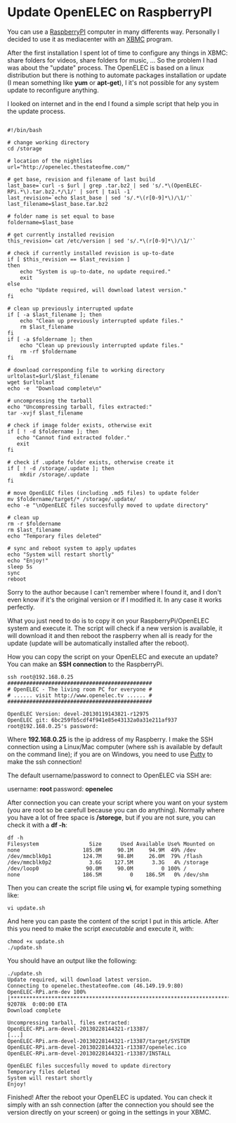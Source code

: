 # Update OpenELEC on RaspberryPI

You can use a <a href="http://www.raspberrypi.org/" target="_blank">RaspberryPI</a> computer in many differents way. Personally I decided to use it as mediacenter with an <a href="http://xbmc.org/" target="_blank">XBMC</a> program.

After the first installation I spent lot of time to configure any things in XBMC: share folders for videos, share folders for music, ... So the problem I had was about the "update" process. The OpenELEC is based on a linux distribution but there is nothing to automate packages installation or update (I mean something like <strong>yum</strong> or <strong>apt-get</strong>), I it's not possible for any system update to reconfigure anything.

I looked on internet and in the end I found a simple script that help you in the update process.
<pre class="language-bash line-numbers"><code class="language-bash">
#!/bin/bash

# change working directory 
cd /storage

# location of the nightlies
url="http://openelec.thestateofme.com/"

# get base, revision and filename of last build
last_base=`curl -s $url | grep .tar.bz2 | sed 's/.*\(OpenELEC-RPi.*\).tar.bz2.*/\1/' | sort | tail -1`
last_revision=`echo $last_base | sed 's/.*\(r[0-9]*\)/\1/'`
last_filename=$last_base.tar.bz2

# folder name is set equal to base
foldername=$last_base

# get currently installed revision
this_revision=`cat /etc/version | sed 's/.*\(r[0-9]*\)/\1/'`

# check if currently installed revision is up-to-date
if [ $this_revision == $last_revision ]
then
    echo "System is up-to-date, no update required."
    exit
else
    echo "Update required, will download latest version."
fi

# clean up previously interrupted update
if [ -a $last_filename ]; then
    echo "Clean up previously interrupted update files."
    rm $last_filename
fi
if [ -a $foldername ]; then
    echo "Clean up previously interrupted update files."
    rm -rf $foldername
fi

# download corresponding file to working directory
urltolast=$url/$last_filename
wget $urltolast
echo -e  "Download complete\n"

# uncompressing the tarball
echo "Uncompressing tarball, files extracted:"
tar -xvjf $last_filename

# check if image folder exists, otherwise exit
if [ ! -d $foldername ]; then
   echo "Cannot find extracted folder."
   exit
fi

# check if .update folder exists, otherwise create it
if [ ! -d /storage/.update ]; then
    mkdir /storage/.update
fi

# move OpenELEC files (including .md5 files) to update folder
mv $foldername/target/* /storage/.update/
echo -e "\nOpenELEC files succesfully moved to update directory"

# clean up
rm -r $foldername
rm $last_filename
echo "Temporary files deleted"

# sync and reboot system to apply updates
echo "System will restart shortly"
echo "Enjoy!"
sleep 5s
sync
reboot
</code></pre>
Sorry to the author because I can't remember where I found it, and I don't even know if it's the original version or if I modified it. In any case it works perfectly.

What you just need to do is to copy it on your RaspberryPi/OpenELEC system and execute it. The script will check if a new version is available, it will download it and then reboot the raspberry when all is ready for the update (update will be automatically installed after the reboot).

How you can copy the script on your OpenELEC and execute an update? You can make an <strong>SSH connection </strong>to the RaspberryPi.
<pre class="language-bash command-line" data-user="marco" data-host="notebook" data-output="2-10"><code class="language-bash">ssh root@192.168.0.25
##############################################
# OpenELEC - The living room PC for everyone #
# ...... visit http://www.openelec.tv ...... #
##############################################

OpenELEC Version: devel-20130119143821-r12975
OpenELEC git: 6bc259fb5cdf4f941e85e43132a0a31e211af937
root@192.168.0.25's password: 
</code></pre>
Where <strong>192.168.0.25</strong> is the ip address of my Raspberry. I make the SSH connection using a Linux/Mac computer (where ssh is available by default on the command line); if you are on Windows, you need to use <a href="http://www.putty.org/" target="_blank">Putty</a> to make the ssh connection!

The default username/password to connect to OpenELEC via SSH are:

username: <strong>root
</strong>password: <strong>openelec</strong>

After connection you can create your script where you want on your system (you are root so be carefull because you can do anything). Normally where you have a lot of free space is <strong>/storege</strong>, but if you are not sure, you can check it with a <strong>df -h</strong>:
<pre class="language-bash command-line" data-user="root" data-host="raspberrypi" data-output="2-8"><code class="language-bash">df -h
Filesystem                Size      Used Available Use% Mounted on
none                    185.0M     90.1M     94.9M  49% /dev
/dev/mmcblk0p1          124.7M     98.8M     26.0M  79% /flash
/dev/mmcblk0p2            3.6G    127.5M      3.3G   4% /storage
/dev/loop0               90.0M     90.0M         0 100% /
none                    186.5M         0    186.5M   0% /dev/shm</code></pre>

Then you can create the script file using <strong>vi</strong>, for example typing something like:
<pre class="language-bash command-line" data-user="root" data-host="raspberrypi"><code class="language-bash">vi update.sh</code></pre>
And here you can paste the content of the script I put in this article.
After this you need to make the script <em>executable</em> and execute it, with:
<pre class="language-bash command-line" data-user="root" data-host="raspberrypi"><code class="language-bash">chmod +x update.sh
./update.sh</code></pre>
You should have an output like the following:
<pre class="language-bash command-line" data-user="root" data-host="raspberrypi" data-output="2-17"><code class="language-bash">./update.sh 
Update required, will download latest version.
Connecting to openelec.thestateofme.com (46.149.19.9:80)
OpenELEC-RPi.arm-dev 100% |*****************************************************************************************************| 92078k  0:00:00 ETA
Download complete

Uncompressing tarball, files extracted:
OpenELEC-RPi.arm-devel-20130228144321-r13387/
[...]
OpenELEC-RPi.arm-devel-20130228144321-r13387/target/SYSTEM
OpenELEC-RPi.arm-devel-20130228144321-r13387/openelec.ico
OpenELEC-RPi.arm-devel-20130228144321-r13387/INSTALL

OpenELEC files succesfully moved to update directory
Temporary files deleted
System will restart shortly
Enjoy!</code></pre>
Finished! After the reboot your OpenELEC is updated. You can check it simply with an ssh connection (after the connection you should see the version directly on your screen) or going in the settings in your XBMC.